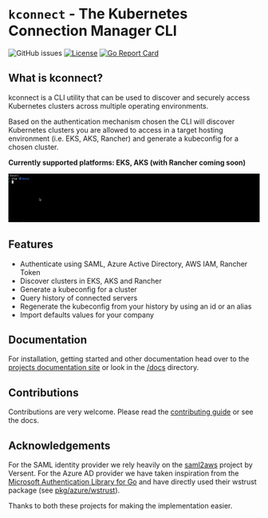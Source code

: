 # `kconnect` - The Kubernetes Connection Manager CLI

![GitHub issues](https://img.shields.io/github/issues/fidelity/kconnect)
[![License](https://img.shields.io/badge/License-Apache%202.0-blue.svg)](https://opensource.org/licenses/Apache-2.0)
[![Go Report Card](https://goreportcard.com/badge/github.com/fidelity/kconnect)](https://goreportcard.com/report/github.com/fidelity/kconnect)

## What is kconnect?

kconnect is a CLI utility that can be used to discover and securely access Kubernetes clusters across multiple operating environments.

Based on the authentication mechanism chosen the CLI will discover Kubernetes clusters you are allowed to access in a target hosting environment (i.e. EKS, AKS, Rancher) and generate a kubeconfig for a chosen cluster.

**Currently supported platforms: EKS, AKS (with Rancher coming soon)**

<img src="docs/book/src/images/kconnectfrontpage.gif" alt="kconnect demo">

## Features

- Authenticate using SAML, Azure Active Directory, AWS IAM, Rancher Token
- Discover clusters in EKS, AKS and Rancher
- Generate a kubeconfig for a cluster
- Query history of connected servers
- Regenerate the kubeconfig from your history by using an id or an alias
- Import defaults values for your company

## Documentation

For installation, getting started and other documentation head over to the [projects documentation site](https://fidelity.github.io/kconnect/) or look in the [/docs](/docs) directory.

## Contributions

Contributions are very welcome. Please read the [contributing guide](CONTRIBUTING.md) or see the docs.

## Acknowledgements

For the SAML identity provider we rely heavily on the [saml2aws](https://github.com/Versent/saml2aws) project by Versent. For the Azure AD provider we have taken inspiration from the [Microsoft Authentication Library for Go](https://github.com/AzureAD/microsoft-authentication-library-for-go) and have directly used their wstrust package (see [pkg/azure/wstrust](pkg/azure/wstruct)).

Thanks to both these projects for making the implementation easier.
